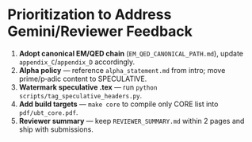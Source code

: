 # Prioritization to Address Gemini/Reviewer Feedback

1. **Adopt canonical EM/QED chain** (`EM_QED_CANONICAL_PATH.md`), update `appendix_C`/`appendix_D` accordingly.
2. **Alpha policy** — reference `alpha_statement.md` from intro; move prime/p‑adic content to SPECULATIVE.
3. **Watermark speculative .tex** — run `python scripts/tag_speculative_headers.py`.
4. **Add build targets** — `make core` to compile only CORE list into `pdf/ubt_core.pdf`.
5. **Reviewer summary** — keep `REVIEWER_SUMMARY.md` within 2 pages and ship with submissions.
